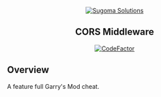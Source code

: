 <div align="center">

[![Sugoma Solutions](https://imgur.com/a/RZOxbtf)](https://sugoma.solutions/)

<h2>CORS Middleware</h2>

[![CodeFactor](https://www.codefactor.io/repository/github/bify/suglua/badge)](https://www.codefactor.io/repository/github/bify/suglua)

</div>

## Overview

A feature full Garry's Mod cheat.
